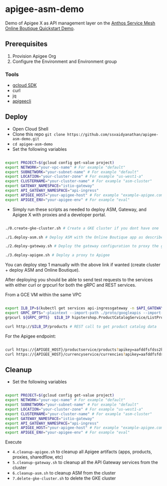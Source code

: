 # apigee-asm-demo
Demo of Apigee X as API management layer on the [Anthos Service Mesh Online Boutique Quickstart Demo](https://cloud.google.com/service-mesh/docs/unified-install/quickstart-asm).

## Prerequisites
1. Provision Apigee Org 
2. Configure the Environment and Environment group

### Tools

* [gcloud SDK](https://cloud.google.com/sdk/docs/install)
* curl
* jq
* [apigeecli](https://github.com/srinandan/apigeecli#installation)

## Deploy

- Open Cloud Shell
- Clone this repo `git clone https://github.com/ssvaidyanathan/apigee-asm-demo.git`
- `cd apigee-asm-demo`
- Set the following variables

```bash

export PROJECT=$(gcloud config get-value project)
export NETWORK="your-vpc-name" # For example "default"
export SUBNETWORK="your-subnet-name" # For example "default"
export LOCATION="your-cluster-zone" # For example "us-west1-a"
export CLUSTERNAME="your-cluster-name" # For example "asm-cluster"
export GATEWAY_NAMESPACE="istio-gateway"
export API_GATEWAY_NAMESPACE="api-ingress"
export APIGEE_HOST="your-apigee-host" # For example "example-apigee.com"
export APIGEE_ENV="your-apigee-env" # For example "eval"

```

- Simply run these scripts as needed to deploy ASM, Gateway, and Apigee X with proxies and a developer portal.

```bash

./0.create-gke-cluster.sh # Create a GKE cluster if you dont have one

./1.deploy-asm.sh # Deploy ASM with the Online Boutique app as described here: https://cloud.google.com/service-mesh/docs/unified-install/quickstart-asm

./2.deploy-gateway.sh # Deploy the gateway configuration to proxy the gRPC services as both gRPC and REST for public consumers

./3.deploy-apigee.sh # Deploy a proxy to Apigee

```

You can deploy step 1 manually with the above link if wanted (create cluster + deploy ASM and Online Boutique).

After deploying you should be able to send test requests to the services with either curl or grpcurl for both the gRPC and REST services.

From a GCE VM within the same VPC
```bash

export ILB_IP=$(kubectl get services api-ingressgateway -n $API_GATEWAY_NAMESPACE -o jsonpath='{.status.loadBalancer.ingress[0].ip}')
export GRPC_OPTS="-plaintext --import-path ./proto/googleapis --import-path ./proto --proto hipstershop.proto"
grpcurl ${GRPC_OPTS}  $ILB_IP hipstershop.ProductCatalogService/ListProducts # gRPC call to get product catalog data

curl http://$ILB_IP/products # REST call to get product catalog data

```

For the Apigee endpoint:

```bash

curl https://{APIGEE_HOST}/productservice/products?apikey=aafddfsfdss2kjj3k2jl3jkl2jl323 # REST API secured with an API key in Apigee
curl https://{APIGEE_HOST}/currencyservice/currencies?apikey=aafddfsfdss2kjj3k2jl3jkl2jl323 # REST API secured with an API key in Apigee


```

## Cleanup

- Set the following variables
```bash

export PROJECT=$(gcloud config get-value project)
export NETWORK="your-vpc-name" # For example "default"
export SUBNETWORK="your-subnet-name" # For example "default"
export LOCATION="your-cluster-zone" # For example "us-west1-a"
export CLUSTERNAME="your-cluster-name" # For example "asm-cluster"
export GATEWAY_NAMESPACE="istio-gateway"
export API_GATEWAY_NAMESPACE="api-ingress"
export APIGEE_HOST="your-apigee-host" # For example "example-apigee.com"
export APIGEE_ENV="your-apigee-env" # For example "eval"

```

Execute 
* `4.cleanup-apigee.sh` to cleanup all Apigee artifacts (apps, products, proxies, sharedflow, etc)
* `5.cleanup-gateway.sh` to cleanup all the API Gateway services from the cluster
* `6.cleanup-asm.sh` to cleanup ASM from the cluster
* `7.delete-gke-cluster.sh` to delete the GKE cluster